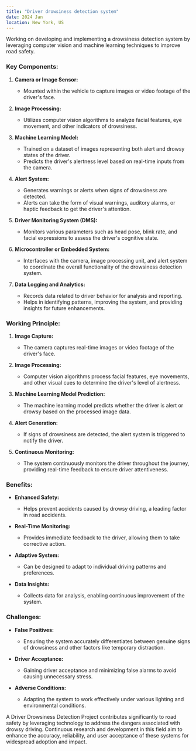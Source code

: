 ```yaml
---
title: "Driver drowsiness detection system"
date: 2024 Jan
location: New York, US
---
```


Working on developing and implementing a drowsiness detection system by
leveraging computer vision and machine learning techniques to improve road safety.


### Key Components:

1. **Camera or Image Sensor:**
   - Mounted within the vehicle to capture images or video footage of the driver's face.

2. **Image Processing:**
   - Utilizes computer vision algorithms to analyze facial features, eye movement, and other indicators of drowsiness.

3. **Machine Learning Model:**
   - Trained on a dataset of images representing both alert and drowsy states of the driver.
   - Predicts the driver's alertness level based on real-time inputs from the camera.

4. **Alert System:**
   - Generates warnings or alerts when signs of drowsiness are detected.
   - Alerts can take the form of visual warnings, auditory alarms, or haptic feedback to get the driver's attention.

5. **Driver Monitoring System (DMS):**
   - Monitors various parameters such as head pose, blink rate, and facial expressions to assess the driver's cognitive state.

6. **Microcontroller or Embedded System:**
   - Interfaces with the camera, image processing unit, and alert system to coordinate the overall functionality of the drowsiness detection system.

7. **Data Logging and Analytics:**
   - Records data related to driver behavior for analysis and reporting.
   - Helps in identifying patterns, improving the system, and providing insights for future enhancements.

### Working Principle:

1. **Image Capture:**
   - The camera captures real-time images or video footage of the driver's face.

2. **Image Processing:**
   - Computer vision algorithms process facial features, eye movements, and other visual cues to determine the driver's level of alertness.

3. **Machine Learning Model Prediction:**
   - The machine learning model predicts whether the driver is alert or drowsy based on the processed image data.

4. **Alert Generation:**
   - If signs of drowsiness are detected, the alert system is triggered to notify the driver.

5. **Continuous Monitoring:**
   - The system continuously monitors the driver throughout the journey, providing real-time feedback to ensure driver attentiveness.

### Benefits:

- **Enhanced Safety:**
  - Helps prevent accidents caused by drowsy driving, a leading factor in road accidents.

- **Real-Time Monitoring:**
  - Provides immediate feedback to the driver, allowing them to take corrective action.

- **Adaptive System:**
  - Can be designed to adapt to individual driving patterns and preferences.

- **Data Insights:**
  - Collects data for analysis, enabling continuous improvement of the system.

### Challenges:

- **False Positives:**
  - Ensuring the system accurately differentiates between genuine signs of drowsiness and other factors like temporary distraction.

- **Driver Acceptance:**
  - Gaining driver acceptance and minimizing false alarms to avoid causing unnecessary stress.

- **Adverse Conditions:**
  - Adapting the system to work effectively under various lighting and environmental conditions.


A Driver Drowsiness Detection Project contributes significantly to road safety by leveraging technology to address the dangers associated with drowsy driving. Continuous research and development in this field aim to enhance the accuracy, reliability, and user acceptance of these systems for widespread adoption and impact.

